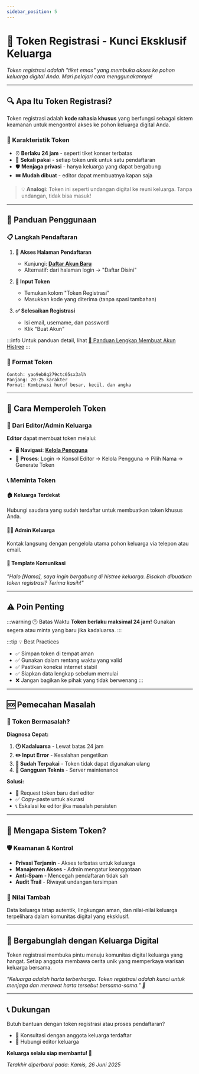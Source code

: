 ```yaml
---
sidebar_position: 5
---
```


# 🎫 Token Registrasi - Kunci Eksklusif Keluarga
*Token registrasi adalah "tiket emas" yang membuka akses ke pohon keluarga digital Anda. Mari pelajari cara menggunakannya!*

---

## 🔍 Apa Itu Token Registrasi?

Token registrasi adalah **kode rahasia khusus** yang berfungsi sebagai sistem keamanan untuk mengontrol akses ke pohon keluarga digital Anda.

### 🎯 Karakteristik Token
- ⏰ **Berlaku 24 jam** - seperti tiket konser terbatas
- 🔐 **Sekali pakai** - setiap token unik untuk satu pendaftaran  
- 🛡️ **Menjaga privasi** - hanya keluarga yang dapat bergabung
- 🎟️ **Mudah dibuat** - editor dapat membuatnya kapan saja

> 💡 **Analogi**: Token ini seperti undangan digital ke reuni keluarga. Tanpa undangan, tidak bisa masuk!

---

## 🚀 Panduan Penggunaan

### 📋 Langkah Pendaftaran

1. **📍 Akses Halaman Pendaftaran**
   - Kunjungi: [**Daftar Akun Baru**](https://abdul-muthalib.histree.id/auth/sign-up)
   - Alternatif: dari halaman login → "Daftar Disini"

2. **🎫 Input Token**
   - Temukan kolom "Token Registrasi"
   - Masukkan kode yang diterima (tanpa spasi tambahan)

3. **✅ Selesaikan Registrasi**
   - Isi email, username, dan password
   - Klik "Buat Akun"

:::info
Untuk panduan detail, lihat [🌳 Panduan Lengkap Membuat Akun Histree](/docs/bagaimana/account_creation_guide.md)
:::

### 🎨 Format Token
```
Contoh: yao9eb8q279ctc05sx3alh
Panjang: 20-25 karakter
Format: Kombinasi huruf besar, kecil, dan angka
```

---

## 🤝 Cara Memperoleh Token

### 👑 Dari Editor/Admin Keluarga

**Editor** dapat membuat token melalui:
- 🖥️ **Navigasi**: [**Kelola Pengguna**](https://abdul-muthalib.histree.id/admin/console)
- 🔧 **Proses**: Login → Konsol Editor → Kelola Pengguna → Pilih Nama → Generate Token

### 📞 Meminta Token

#### 🏠 **Keluarga Terdekat**
Hubungi saudara yang sudah terdaftar untuk membuatkan token khusus Anda.

#### 👨‍💼 **Admin Keluarga**  
Kontak langsung dengan pengelola utama pohon keluarga via telepon atau email.

#### 📱 **Template Komunikasi**
*"Halo [Nama], saya ingin bergabung di histree keluarga. Bisakah dibuatkan token registrasi? Terima kasih!"*

---

## ⚠️ Poin Penting

:::warning 🕐 Batas Waktu
**Token berlaku maksimal 24 jam!** Gunakan segera atau minta yang baru jika kadaluarsa.
:::

:::tip 💡 Best Practices
- ✅ Simpan token di tempat aman
- ✅ Gunakan dalam rentang waktu yang valid
- ✅ Pastikan koneksi internet stabil
- ✅ Siapkan data lengkap sebelum memulai
- ❌ Jangan bagikan ke pihak yang tidak berwenang
:::

---

## 🆘 Pemecahan Masalah

### 🚫 Token Bermasalah?

**Diagnosa Cepat:**
1. **🕐 Kadaluarsa** - Lewat batas 24 jam
2. **✏️ Input Error** - Kesalahan pengetikan
3. **🔄 Sudah Terpakai** - Token tidak dapat digunakan ulang
4. **📱 Gangguan Teknis** - Server maintenance

**Solusi:**
- 🔄 Request token baru dari editor
- ✅ Copy-paste untuk akurasi
- 📞 Eskalasi ke editor jika masalah persisten

---

## 🎯 Mengapa Sistem Token?

### 🛡️ Keamanan & Kontrol
- **Privasi Terjamin** - Akses terbatas untuk keluarga
- **Manajemen Akses** - Admin mengatur keanggotaan
- **Anti-Spam** - Mencegah pendaftaran tidak sah
- **Audit Trail** - Riwayat undangan tersimpan

### 🌳 Nilai Tambah
Data keluarga tetap autentik, lingkungan aman, dan nilai-nilai keluarga terpelihara dalam komunitas digital yang eksklusif.

---

## 🎉 Bergabunglah dengan Keluarga Digital

Token registrasi membuka pintu menuju komunitas digital keluarga yang hangat. Setiap anggota membawa cerita unik yang memperkaya warisan keluarga bersama.

*"Keluarga adalah harta terberharga. Token registrasi adalah kunci untuk menjaga dan merawat harta tersebut bersama-sama." 💝*

---

## 📞 Dukungan

Butuh bantuan dengan token registrasi atau proses pendaftaran?
- 🤝 Konsultasi dengan anggota keluarga terdaftar
- 📧 Hubungi editor keluarga

**Keluarga selalu siap membantu! 🤗**

*Terakhir diperbarui pada: Kamis, 26 Juni 2025*